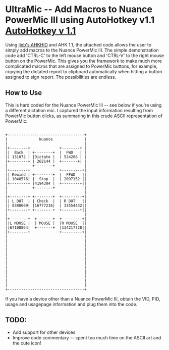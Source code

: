 

# UltraMic -- Add Macros to Nuance PowerMic III using AutoHotkey v1.1 [AutoHotkey v 1.1](https://www.autohotkey.com/)

Using [jleb's AHKHID](https://github.com/jleb/AHKHID) and AHK 1.1, the attached code allows the user to simply add macros to the Nuance PowerMic III. The simple demonstration code add 'CTRL-C' to the left mouse button and 'CTRL-V' to the right mouse button on the PowerMic. This gives you the framework to make much more complicated macros that are assigned to PowerMic buttons, for example, copying the dictated report to clipboard automatically when hitting a button assigned to sign report. The possibilities are endless.

## How to Use

This is hard coded for the Nuance PowerMic III -- see below if you're using a different dictation mic. I captured the input information resulting from PowerMic button clicks, as summaring in this crude ASCII representation of PowerMic:

```

+----------------------------------+
|              Nuance              |
|                                  |
|+--------+             +--------+ |
||  Back  | +--------+  |  FWD   | |
|| 131072 | |Dictate |  | 524288 | |
|+--------+ | 262144 |  +-------+| |
|           +--------+             |
|+--------+             +---------+|
|| Rewind | +--------+  |  FFWD   ||
|| 1048576| |  Stop  |  | 2097152 ||
|+--------+ |4194304 |  +--------+||
|           +--------+             |
|                                  |
|+--------+ +--------+  +---------+|
|| L DOT  | | Check  |  | R DOT   ||
|| 8388609| |16777216|  | 33554432||
|+--------+ +------- +  +--------+||
|                                  |
|+--------+  +-------+  +---------+|
||L MOUSE |  | MOUSE |  |R MOUSE  ||
||67108864|  +-------+  |134217728||
|+--------+             +---------+|
|                                  |
|                                  |
|                                  |
|                                  |
|                                  |
|                                  |
|                                  |
|                                  |
|                                  |
|                                  |
|                                  |
|                                  |
+----------------------------------+

```

If you have a device other than a Nuance PowerMic III, obtain the VID, PID, usage and usagepage information and plug them into the code. 

## TODO:

* Add support for other devices
* Improve code commentary -- spent too much time on the ASCII art and the cute icon!

